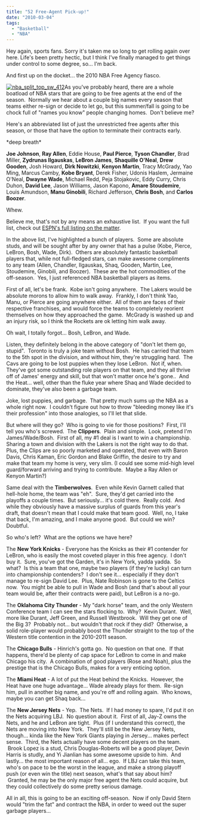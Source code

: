 ```yaml
---
title: "52 Free-Agent Pick-up!"
date: "2010-03-04"
tags:
  - "Basketball"
  - "NBA"
---
```


Hey again, sports fans. Sorry it's taken me so long to get rolling again over here. Life's been pretty hectic, but I think I've finally managed to get things under control to some degree, so... I'm back.

And first up on the docket... the 2010 NBA Free Agency fiasco.

[![](http://wordstoplayby.wordpress.com/wp-content/uploads/2010/03/nba_split_top_sw_412.jpg?w=300 "nba_split_top_sw_412")](http://wordstoplayby.wordpress.com/wp-content/uploads/2010/03/nba_split_top_sw_412.jpg)As you've probably heard, there are a whole boatload of NBA stars that are going to be free agents at the end of the season.  Normally we hear about a couple big names every season that teams either re-sign or decide to let go, but this summer/fall is going to be chock full of "names you know" people changing homes.  Don't believe me?

Here's an abbreviated list of just the unrestricted free agents after this season, or those that have the option to terminate their contracts early.

\*deep breath\*

**Joe Johnson**, **Ray Allen**, Eddie House, **Paul Pierce**, **Tyson Chandler**, Brad Miller, **Zydrunas Ilgauskas**, **LeBron James**, **Shaquille O'Neal**, **Drew Gooden**, Josh Howard, **Dirk Nowitzki**, **Kenyon Martin**, Tracy McGrady, Yao Ming, Marcus Camby, **Kobe Bryant**, Derek Fisher, Udonis Haslem, Jermaine O'Neal, **Dwayne Wade**, Michael Redd, Peja Stojakovic, Eddy Curry, Chris Duhon, **David Lee**, Jason Williams, Jason Kapono, **Amare Stoudemire**, Louis Amundson, **Manu Ginobili**, Richard Jefferson, **Chris Bosh**, and **Carlos Boozer**.

Whew.

Believe me, that's not by any means an exhaustive list.  If you want the full list, check out [ESPN's full listing on the matter](http://sports.espn.go.com/nba/news/story?page=FreeAgents-09-10).

In the above list, I've highlighted a bunch of players.  Some are absolute studs, and will be sought after by any owner that has a pulse (Kobe, Pierce, LeBron, Bosh, Wade, Dirk).  Others are absolutely fantastic basketball players that, while not full-fledged stars, can make awesome compliments to any team (Allen, Chandler, Ilgauskas, Shaq, Gooden, Martin, Lee, Stoudemire, Ginobili, and Boozer).  These are the hot commodities of the off-season.  Yes, I just referenced NBA basketball players as items.

First of all, let's be frank.  Kobe isn't going anywhere.  The Lakers would be absolute morons to allow him to walk away.  Frankly, I don't think Yao, Manu, or Pierce are going anywhere either.  All of them are faces of their respective franchises, and would force the teams to completely reorient themselves on how they approached the game.  McGrady is washed up and an injury risk, so I think the Rockets are ok letting him walk away.

Oh wait, I totally forgot... Bosh, LeBron, and Wade.

Listen, they definitely belong in the above category of "don't let them go, stupid".  Toronto is truly a joke team without Bosh.  He has carried that team to the 5th spot in the division, and without him, they're struggling hard.  The Cavs are going to be lost puppies when they lose LeBron.  Not if, when.  They've got some outstanding role players on that team, and they all thrive off of James' energy and skill, but that won't matter once he's gone..  And the Heat... well, other than the fluke year where Shaq and Wade decided to dominate, they've also been a garbage team.

Joke, lost puppies, and garbage.  That pretty much sums up the NBA as a whole right now.  I couldn't figure out how to throw "bleeding money like it's their profession" into those analogies, so I'll let that slide.

But where will they go?  Who is going to vie for those positions?  First, I'll tell you who's screwed.  The **Clippers**.  Plain and simple.  Look, pretend I'm James/Wade/Bosh.  First of all, my #1 deal is I want to win a championship.  Sharing a town and division with the Lakers is not the right way to do that.  Plus, the Clips are so poorly marketed and operated, that even with Baron Davis, Chris Kaman, Eric Gordon and Blake Griffin, the desire to try and make that team my home is very, very slim. (I could see some mid-high level guard/forward arriving and trying to contribute.  Maybe a Ray Allen or Kenyon Martin?)

Same deal with the **Timberwolves**.  Even while Kevin Garnett called that hell-hole home, the team was "eh".  Sure, they'd get carried into the playoffs a couple times.  But seriously... it's cold there.  Really cold.  And while they obviously have a massive surplus of guards from this year's draft, that doesn't mean that I could make that team good.  Well, no, I take that back, I'm amazing, and I make anyone good.  But could we win?  Doubtful.

So who's left?  What are the options we have here?

The **New York Knicks** - Everyone has the Knicks as their #1 contender for LeBron, who is easily the most coveted player in this free agency.  I don't buy it.  Sure, you've got the Garden, it's in New York, yadda yadda.  So what?  Is this a team that one, maybe two players (if they're lucky) can turn into championship contenders?  I don't see it... especially if they don't manage to re-sign David Lee.  Plus, Nate Robinson is gone to the Celtics now.  You might be able to pull in Wade and Bosh (and that's about all your team would be, after their contracts were paid), but LeBron is a no-go.

The **Oklahoma City Thunder** - My "dark horse" team, and the only Western Conference team I can see the stars flocking to.  Why?  Kevin Durant.  Well, more like Durant, Jeff Green, and Russell Westbrook.  Will they get one of the Big 3?  Probably not... but wouldn't that rock if they did?  Otherwise, a solid role-player would probably boost the Thunder straight to the top of the Western title contention in the 2010-2011 season.

The **Chicago Bulls** - Hinrich's gotta go.  No question on that one.  If that happens, there'd be plenty of cap space for LeBron to come in and make Chicago his city.  A combination of good players (Rose and Noah), plus the prestige that is the Chicago Bulls, makes for a very enticing option.

The **Miami Heat** - A lot of put the Heat behind the Knicks.  However, the Heat have one huge advantage... Wade already plays for them.  Re-sign him, pull in another big name, and you're off and rolling again.  Who knows, maybe you can get Shaq back...

The **New Jersey Nets** - Yep.  The Nets.  If I had money to spare, I'd put it on the Nets acquiring LBJ.  No question about it.  First of all, Jay-Z owns the Nets, and he and LeBron are tight.  Plus (if I understand this correct), the Nets are moving into New York.  They'll still be the New Jersey Nets, though... kinda like the New York Giants playing in Jersey... makes perfect sense.  Third, the Nets actually have some decent players on the team.  Brook Lopez is a stud, Chris Douglas-Roberts will be a good player, Devin Harris is studly, and Yi Jianlian has some awesome upside to him.  And lastly... the most important reason of all... ego.  If LBJ can take this team, who's on pace to be the worst in the league, and make a strong playoff push (or even win the title) next season, what's that say about him?  Granted, he may be the only major free agent the Nets could acquire, but they could collectively do some pretty serious damage.

All in all, this is going to be an exciting off-season.  Now if only David Stern would "trim the fat" and contract the NBA, in order to weed out the super garbage players...
